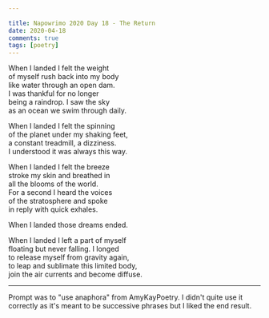 ```yaml
---  
  
title: Napowrimo 2020 Day 18 - The Return  
date: 2020-04-18
comments: true  
tags: [poetry]  
---  
```


When I landed I felt the weight  
of myself rush back into my body  
like water through an open dam.  
I was thankful for no longer  
being a raindrop. I saw the sky  
as an ocean we swim through daily.  

When I landed I felt the spinning  
of the planet under my shaking feet,  
a constant treadmill, a dizziness.  
I understood it was always this way.  

When I landed I felt the breeze  
stroke my skin and breathed in  
all the blooms of the world.  
For a second I heard the voices  
of the stratosphere and spoke  
in reply with quick exhales.  

When I landed those dreams ended.  

When I landed I left a part of myself  
floating but never falling. I longed  
to release myself from gravity again,  
to leap and sublimate this limited body,  
join the air currents and become diffuse.  

***  

Prompt was to "use anaphora" from AmyKayPoetry. I didn't quite use it correctly as it's meant to be successive phrases but I liked the end result.  

